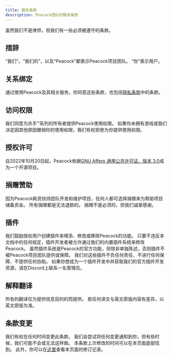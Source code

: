 ```yaml
---
title: 服务条款
description: Peacock团队的服务条款
---
```


虽然我们不是律师，但我们有一些必须被遵守的条款。

## 措辞

“我们”，“我们的”，以及“Peacock”都表示Peacock项目团队。 “你”表示用户。

## 关系绑定

通过使用Peacock及其相关服务，你同意这些条款，也包括[隐私条款](privacy-policy.md)中的条款。

## 访问权限

我们同意为杀手&trade;系列的所有者提供Peacock使用权限。 如果你未拥有游戏或我们决定因其他原因撤销你的使用权限，我们有权拒绝为你提供使用权限。

## 授权许可

自2022年10月20日起，Peacock依据[GNU Affero 通用公共许可证，版本 3.0](https://www.gnu.org/licenses/agpl-3.0.en.html)成为一个开源项目。

## 捐赠赞助

因为Peacock耗资扶持团队开发和维护项目，任何人都可选择捐赠来为帮助项目储备资金。 所有捐赠都是无法退款的。 捐赠不是必须的，但我们诚挚感谢。

## 插件

我们鼓励授权用户创建插件来增添、修改或移除Peacock的功能。 只要不违反本文档中的任何规定，插件开发者被允许通过我们的内置插件系统来修改Peacock。 虽然插件系统是Peacock的官方功能，但除非单独陈述，否则插件不被Peacock项目团队提供或保障。 我们对这些插件不负任何责任、不进行任何保障、不提供任何协助。 如果你想成为一个插件开发中并获取我们的官方插件开发资源，请在Discord上联系一名管理员。

## 解释翻译

所有的翻译仅为提供信息目的的而提供。 若任何译文与英文原版内容有差异，以英文原版为准。

## 条款变更

我们有权在任何时间变更此条款。 我们会尝试将任何变更通知到你，但有些时候，我们可能不会或无法这样做。 本条款上次修改的时间可以在本页面底部找到。 此外，你可以在[这里](https://github.com/thepeacockproject/peacockprojectorg/commits/main/docs/legal/terms-of-service.md)查看本页面的修订记录。
